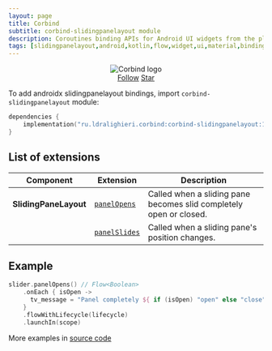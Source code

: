 ```yaml
---
layout: page
title: Corbind
subtitle: corbind-slidingpanelayout module
description: Coroutines binding APIs for Android UI widgets from the platform and support libraries. Androidx slidingpanelayout bindings.
tags: [slidingpanelayout,android,kotlin,flow,widget,ui,material,binding,recyclerview,coroutines,kotlin-extensions,kotlin-library,android-library,fragment,viewpager,activity,drawerlayout,appcompat,kotlin-coroutines,swiperefreshlayout,android-ui-widgets]
---
```


<div style="text-align: center">
    <img src="https://ldralighieri.github.io/Corbind/img/corbind.svg" alt="Corbind logo"/>
</div>

<script async defer src="https://buttons.github.io/buttons.js"></script>
<div style="text-align: center">
  <a class="github-button" href="https://github.com/LDRAlighieri" data-size="large" aria-label="Follow @LDRAlighieri on GitHub">Follow</a>
  <a class="github-button" href="https://github.com/LDRAlighieri/Corbind" data-icon="octicon-star" data-size="large" aria-label="Star LDRAlighieri/Corbind on GitHub">Star</a>
</div>

To add androidx slidingpanelayout bindings, import `corbind-slidingpanelayout` module:

```kotlin
dependencies {
    implementation("ru.ldralighieri.corbind:corbind-slidingpanelayout:1.8.0")
}
```

## List of extensions

Component | Extension | Description
--|---|--
**SlidingPaneLayout** | [`panelOpens`][SlidingPaneLayout_panelOpens] | Called when a sliding pane becomes slid completely open or closed.
                       | [`panelSlides`][SlidingPaneLayout_panelSlides] | Called when a sliding pane's position changes.


## Example

```kotlin
slider.panelOpens() // Flow<Boolean>
    .onEach { isOpen ->
      tv_message = "Panel completely ${ if (isOpen) "open" else "close"}"
    }
    .flowWithLifecycle(lifecycle)
    .launchIn(scope)
```

More examples in [source code][source]

[source]: https://github.com/LDRAlighieri/Corbind/tree/master/corbind-slidingpanelayout

[SlidingPaneLayout_panelOpens]: https://github.com/LDRAlighieri/Corbind/blob/master/corbind-slidingpanelayout/src/main/kotlin/ru/ldralighieri/corbind/slidingpanelayout/SlidingPaneLayoutPaneOpens.kt
[SlidingPaneLayout_panelSlides]: https://github.com/LDRAlighieri/Corbind/blob/master/corbind-slidingpanelayout/src/main/kotlin/ru/ldralighieri/corbind/slidingpanelayout/SlidingPaneLayoutSlides.kt
